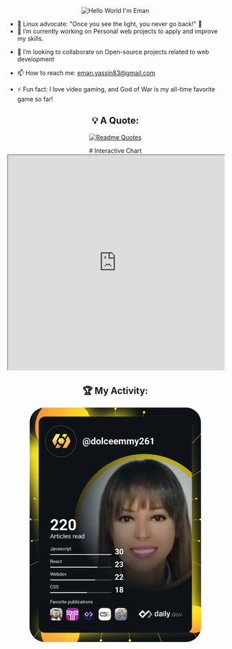 <!-- <div align="center">
  <h1>Hello World I'm Eman! 👋</h1> 
   
</div>-->

<!-- **dolce-emmy/dolce-emmy** is a ✨ _special_ ✨ repository because its `README.md` (this file) appears on your GitHub profile.

Here are some ideas to get you started: -->

<div align="center">
 
  ![Hello World I'm Eman](header.gif)
</div>

- 🌌 Linux advocate: "Once you see the light, you never go back!" 🌟
- 🔭 I’m currently working on Personal web projects to apply and improve my skills.
<!-- - 🌱 I’m currently working on a react project called Luxevivre -->
- 👯 I’m looking to collaborate on Open-source projects related to web development
<!-- - 🤔 I’m looking for help with ... -->
<!-- - 💬 Ask me about HTML, CSS, Tailwind CSS, SCSS, JavaScript, React.js, Express.js, Node.js, and MongoDB. -->
- 📫 How to reach me: eman.yassin83@gmail.com
<!-- - 😄 Pronouns: ... -->
- ⚡ Fun fact: I love video gaming, and God of War is my all-time favorite game so far!

 <div align="center">
   
## 💡 A Quote:
[![Readme Quotes](https://quotes-github-readme.vercel.app/api?type=horizontal&theme=dark)](https://github.com/piyushsuthar/github-readme-quotes)

<div>
 # Interactive Chart

<iframe width="100%" height="500" src="https://https://raw.githubusercontent.com/dolce-emmy/chart/master/technology_pie_chart.html"></iframe>

</div>
   
<!-- ## 👨‍💻 My Tech Stack:
[![Next.js, Svelte, Node.js, JavaScript, TypeScript, AWS, GCP, Solidity](https://skillicons.dev/icons?i=linux,git,nodejs,html,css,bootstrap,figma,js,react,mongodb,express)](https://skillicons.dev)-->

## 🏆 My Activity:
<a href="https://app.daily.dev/dolceemmy261"><img src="https://github.com/dolce-emmy/dolce-emmy/blob/main/devcard.svg" width="400" alt= "Eman Yassin Mohamed Hassan's Dev Card"/></a> 

</div>



